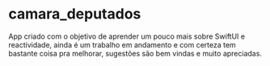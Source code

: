 # camara_deputados
App criado com o objetivo de aprender um pouco mais sobre SwiftUI e reactividade, ainda é um trabalho em andamento e com certeza tem bastante coisa pra melhorar, sugestões são bem vindas e muito apreciadas.
